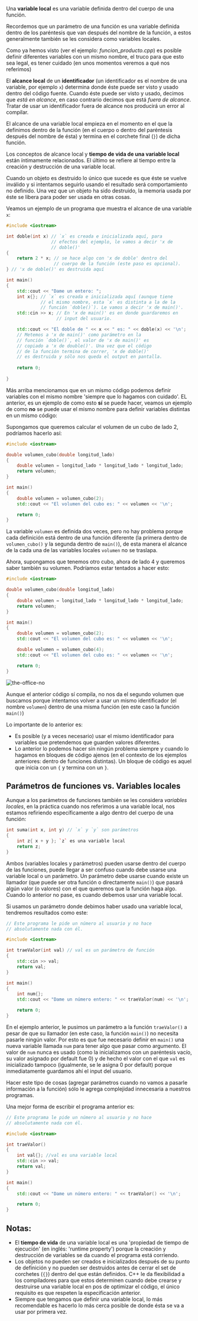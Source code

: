Una **variable local** es una variable definida dentro del cuerpo de una función.

Recordemos que un parámetro de una función es una variable definida dentro de los paréntesis que van después del nombre de la función, a estos generalmente también se les considera como variables locales.

Como ya hemos visto (ver el ejemplo: *funcion_producto.cpp*) es posible definir diferentes variables con un mismo nombre, el truco para que esto sea legal, es tener cuidado (en unos momentos veremos a qué nos referimos)

El **alcance local** de un **identificador** (un identificador es el nombre de una variable, por ejemplo `x`) determina donde éste puede ser visto y usado dentro del código fuente. Cuando éste puede ser visto y usado, decimos que *está en alcance*, en caso contrario decimos que está *fuera de alcance*. Tratar de usar un identificador fuera de alcance nos producirá un error al compilar.

El alcance de una variable local empieza en el momento en el que la definimos dentro de la función (en el cuerpo o dentro del paréntesis después del nombre de ésta) y termina en el corchete final (`}`) de dicha función.

Los conceptos de alcance local y **tiempo de vida de una variable local** están íntimamente relacionados. El último se refiere al tiempo entre la creación y destrucción de una variable local. 

Cuando un objeto es destruido lo único que sucede es que éste se vuelve inválido y si intentamos seguirlo usando el resultado será comportamiento no definido. Una vez que un objeto ha sido destruido, la memoria usada por éste se libera para poder ser usada en otras cosas.

Veamos un ejemplo de un programa que muestra el alcance de una variable `x`:
```c++
#include <iostream>

int doble(int x) // `x` es creada e inicializada aquí, para
                 // efectos del ejemplo, le vamos a decir 'x de
                 // doble()'
{
    return 2 * x; // se hace algo con 'x de doble' dentro del 
                  // cuerpo de la función (este paso es opcional).
} // 'x de doble()' es destruida aquí

int main()
{
    std::cout << "Dame un entero: ";
    int x{}; // `x` es creada e inicializada aquí (aunque tiene
             // el mismo nombre, esta `x` es distinta a la de la
             // función `doble()`). Le vamos a decir 'x de main()'.
    std::cin >> x; // En 'x de main()' es en donde guardaremos en 
                   // input del usuario.

    std::cout << "El doble de " << x << " es: " << doble(x) << '\n'; 
    // Metemos a 'x de main()' como parámetro en la
    // función `doble()`, el valor de 'x de main()' es
    // copiado a 'x de double()'. Una vez que el código
    // de la función termina de correr, 'x de doble()'
    // es destruida y sólo nos queda el output en pantalla.
    
    return 0;
    
}
```

Más arriba mencionamos que en un mismo código podemos definir variables con el mismo nombre 'siempre que lo hagamos con cuidado'. EL anterior, es un ejemplo de como esto **sí** se puede hacer, veamos un ejemplo de como **no** se puede usar el mismo nombre para definir variables distintas en un mismo código:

Supongamos que queremos calcular el volumen de un cubo de lado 2, podríamos hacerlo así:
```c++
#include <iostream>

double volumen_cubo(double longitud_lado)
{
    double volumen = longitud_lado * longitud_lado * longitud_lado;
    return volumen;
}

int main()
{
    double volumen = volumen_cubo(2);
    std::cout << "El volumen del cubo es: " << volumen << '\n';

    return 0;
}
```
La variable `volumen` es definida dos veces, pero no hay problema porque cada definición está dentro de una función diferente (la primera dentro de `volumen_cubo()` y la segunda dentro de `main()`), de esta manera el alcance de la cada una de las variables locales `volumen` no se traslapa. 

Ahora, supongamos que tenemos otro cubo, ahora de lado 4 y queremos saber también su volumen. Podríamos estar tentados a hacer esto:
```c++
#include <iostream>

double volumen_cubo(double longitud_lado)
{
    double volumen = longitud_lado * longitud_lado * longitud_lado;
    return volumen;
}

int main()
{
    double volumen = volumen_cubo(2);
    std::cout << "El volumen del cubo es: " << volumen << '\n';

    double volumen = volumen_cubo(4);
    std::cout << "El volumen del cubo es: " << volumen << '\n';

    return 0;
}
```

![the-office-no](https://github.com/user-attachments/assets/cba3e606-0fb5-4638-a473-6e7245b79fcd)


Aunque el anterior código sí compila, no nos da el segundo volumen que buscamos porque intentamos volver a usar un mismo identificador (el nombre `volumen`) dentro de una misma función (en este caso la función `main()`)

Lo importante de lo anterior es:
* Es posible (y a veces necesario) usar el mismo identificador para variables que pretendemos que guarden valores diferentes.
* Lo anterior lo podemos hacer sin ningún problema siempre y cuando lo hagamos en bloques de código ajenos (en el contexto de los ejemplos anteriores: dentro de funciones distintas). Un bloque de código es aquel que inicia con un `{` y termina con un `}`.

## Parámetros de funciones vs. Variables locales

Aunque a los parámetros de funciones también se les considera *variables locales*, en la práctica cuando nos referimos a una variable local, nos estamos refiriendo específicamente a algo dentro del cuerpo de una función:
```c++
int suma(int x, int y) // `x` y `y` son parámetros
{
    int z{ x + y }; `z` es una variable local
    return z;
}
```
Ambos (variables locales y parámetros) pueden usarse dentro del cuerpo de las funciones, puede llegar a ser confuso cuando debe usarse una variable local o un parámetro. Un parámetro debe usarse cuando existe un llamador (que puede ser otra función o directamente `main()`) que pasará algún valor (o valores) con el que queremos que la función haga algo. Cuando lo anterior no pase, es cuando debemos usar una variable local.

Si usamos un parámetro donde debimos haber usado una variable local, tendremos resultados como este:
```c++
// Este programa le pide un número al usuario y no hace
// absolutamente nada con él.

#include <iostream>

int traeValor(int val) // val es un parámetro de función
{
    std::cin >> val;
    return val;
}

int main()
{
    int num{};
    std::cout << "Dame un número entero: " << traeValor(num) << '\n';

    return 0;
}
```

En el ejemplo anterior, le pusimos un parámetro a la función `traeValor()` a pesar de que su llamador (en este caso, la función `main()`) no necesita pasarle ningún valor. Por esto es que fue necesario definir en `main()` una nueva variable llamada `num` para tener algo que pasar como argumento. El valor de `num` nunca es usado (como la inicializamos con un paréntesis vacío, su valor asignado por default fue 0) y de hecho el valor con el que `val` es inicializado tampoco (igualmente, se le asigna 0 por default) porque inmediatamente guardamos ahí el input del usuario.

Hacer este tipo de cosas (agregar parámetros cuando no vamos a pasarle información a la función) sólo le agrega complejidad innecesaria a nuestros programas.

Una mejor forma de escribir el programa anterior es:
```c++
// Este programa le pide un número al usuario y no hace
// absolutamente nada con él.

#include <iostream>

int traeValor()
{
    int val{}; //val es una variable local
    std::cin >> val;
    return val;
}

int main()
{
    std::cout << "Dame un número entero: " << traeValor() << '\n';

    return 0;
}
```

## Notas:
* El **tiempo de vida** de una variable local es una 'propiedad de tiempo de ejecución' (en inglés: 'runtime property') porque la creación y destrucción de variables se da cuando el programa está corriendo.
* Los objetos no pueden ser creados e inicializados después de su punto de definición y no pueden ser destruidos antes de cerrar el set de corchetes (`{}`) dentro del que están definidos. C++ le da flexibilidad a los compiladores para que estos determinen cuando debe crearse y destruirse una variable local en pos de optimizar el código, el único requisito es que respeten la especificación anterior.
* Siempre que tengamos que definir una variable local, lo más recomendable es hacerlo lo más cerca posible de donde ésta se va a usar por primera vez.
